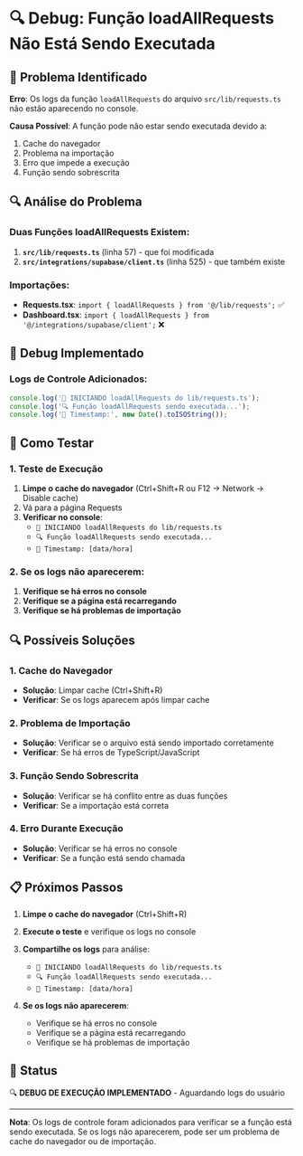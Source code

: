 # 🔍 Debug: Função loadAllRequests Não Está Sendo Executada

## 🎯 Problema Identificado
**Erro**: Os logs da função `loadAllRequests` do arquivo `src/lib/requests.ts` não estão aparecendo no console.

**Causa Possível**: A função pode não estar sendo executada devido a:
1. Cache do navegador
2. Problema na importação
3. Erro que impede a execução
4. Função sendo sobrescrita

## 🔍 Análise do Problema

### **Duas Funções loadAllRequests Existem:**
1. **`src/lib/requests.ts`** (linha 57) - que foi modificada
2. **`src/integrations/supabase/client.ts`** (linha 525) - que também existe

### **Importações:**
- **Requests.tsx**: `import { loadAllRequests } from '@/lib/requests';` ✅
- **Dashboard.tsx**: `import { loadAllRequests } from '@/integrations/supabase/client';` ❌

## 🔧 Debug Implementado

### **Logs de Controle Adicionados:**
```typescript
console.log('🚀 INICIANDO loadAllRequests do lib/requests.ts');
console.log('🔍 Função loadAllRequests sendo executada...');
console.log('📅 Timestamp:', new Date().toISOString());
```

## 🧪 Como Testar

### **1. Teste de Execução**
1. **Limpe o cache do navegador** (Ctrl+Shift+R ou F12 → Network → Disable cache)
2. Vá para a página Requests
3. **Verificar no console**:
   - `🚀 INICIANDO loadAllRequests do lib/requests.ts`
   - `🔍 Função loadAllRequests sendo executada...`
   - `📅 Timestamp: [data/hora]`

### **2. Se os logs não aparecerem:**
1. **Verifique se há erros no console**
2. **Verifique se a página está recarregando**
3. **Verifique se há problemas de importação**

## 🔍 Possíveis Soluções

### **1. Cache do Navegador**
- **Solução**: Limpar cache (Ctrl+Shift+R)
- **Verificar**: Se os logs aparecem após limpar cache

### **2. Problema de Importação**
- **Solução**: Verificar se o arquivo está sendo importado corretamente
- **Verificar**: Se há erros de TypeScript/JavaScript

### **3. Função Sendo Sobrescrita**
- **Solução**: Verificar se há conflito entre as duas funções
- **Verificar**: Se a importação está correta

### **4. Erro Durante Execução**
- **Solução**: Verificar se há erros no console
- **Verificar**: Se a função está sendo chamada

## 📋 Próximos Passos

1. **Limpe o cache do navegador** (Ctrl+Shift+R)
2. **Execute o teste** e verifique os logs no console
3. **Compartilhe os logs** para análise:
   - `🚀 INICIANDO loadAllRequests do lib/requests.ts`
   - `🔍 Função loadAllRequests sendo executada...`
   - `📅 Timestamp: [data/hora]`

4. **Se os logs não aparecerem**:
   - Verifique se há erros no console
   - Verifique se a página está recarregando
   - Verifique se há problemas de importação

## 🚀 Status

🔍 **DEBUG DE EXECUÇÃO IMPLEMENTADO** - Aguardando logs do usuário

---

**Nota**: Os logs de controle foram adicionados para verificar se a função está sendo executada. Se os logs não aparecerem, pode ser um problema de cache do navegador ou de importação.
